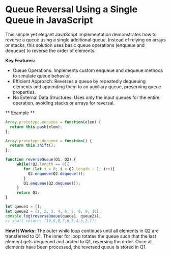 # Queue Reversal Using a Single Queue in JavaScript
This simple yet elegant JavaScript implementation demonstrates how to reverse a queue using a single additional queue. Instead of relying on arrays or stacks, this solution uses basic queue operations (enqueue and dequeue) to reverse the order of elements.

**Key Features:**
- Queue Operations: Implements custom enqueue and dequeue methods to simulate queue behavior.
- Efficient Approach: Reverses a queue by repeatedly dequeuing elements and appending them to an auxiliary queue, preserving queue properties.
- No External Data Structures: Uses only the input queues for the entire operation, avoiding stacks or arrays for reversal.

** Example **

```js
Array.prototype.enqueue = function(elem) {
  return this.push(elem);
};

Array.prototype.dequeue = function() {
  return this.shift();
};

function reverseQueue(Q1, Q2) {
     while(!Q2.length == 0){
        for (let i = 0; i < Q2.length - 1; i++){
          Q2.enqueue(Q2.dequeue());
        }
        Q1.enqueue(Q2.dequeue());
     }
     return Q1;
}

let queue1 = [];
let queue2 = [1, 2, 3, 4, 6, 7, 8, 9, 10];
console.log(reverseQueue(queue1, queue2));  
// shall return: [10,9,8,7,6,5,4,3,2,1];
```

**How It Works:**
The outer while loop continues until all elements in Q2 are transferred to Q1.
The inner for loop rotates the queue such that the last element gets dequeued and added to Q1, reversing the order.
Once all elements have been processed, the reversed queue is stored in Q1.





